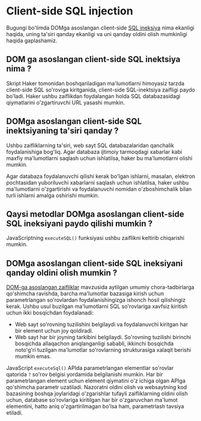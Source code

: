 # Client-side SQL injection

Bugungi bo'limda DOMga asoslangan client-side [SQL ineksiya](../../sql-ineksiya/README.md) nima ekanligi haqida, uning ta'siri qanday ekanligi va uni qanday oldini olish mumkinligi haqida gaplashamiz.

## DOM ga asoslangan client-side SQL inektsiya nima ? <a href="#dom-ga-asoslangan-client-side-sql-inektsiya-nima" id="dom-ga-asoslangan-client-side-sql-inektsiya-nima"></a>

Skript Haker tomonidan boshqariladigan ma'lumotlarni himoyasiz tarzda client-side SQL so'roviga kiritganida, client-side SQL-inektsiya zaifligi paydo bo'ladi. Haker ushbu zaiflikdan foydalangan holda SQL databazasidagi qiymatlarini o'zgartiruvchi URL yasashi mumkin.

## DOMga asoslangan client-side SQL inektsiyaning ta'siri qanday ? <a href="#dom-ga-asoslangan-client-side-sql-inektsiya-tasiri-qanday" id="dom-ga-asoslangan-client-side-sql-inektsiya-tasiri-qanday"></a>

Ushbu zaifliklarning ta'siri, web sayt SQL databazalaridan qanchalik foydalanishiga bog'liq. Agar databaza ijtimoiy tarmoqdagi xabarlar kabi maxfiy ma'lumotlarni saqlash uchun ishlatilsa, haker bu ma'lumotlarni olishi mumkin.

Agar databaza foydalanuvchi qilishi kerak bo'lgan ishlarni, masalan, elektron pochtasidan yuboriluvchi xabarlarni saqlash uchun ishlatilsa, haker ushbu ma'lumotlarni o'zgartirishi va foydalanuvchi nomidan o'zboshimchalik bilan turli ishlarni amalga oshirishi mumkin.

## Qaysi metodlar DOMga asoslangan client-side SQL ineksiyani paydo qilishi mumkin ? <a href="#qaysi-sink-lar-dom-ga-asoslangan-client-side-sql-inektsiyani-hosil-qilishi-mumkin" id="qaysi-sink-lar-dom-ga-asoslangan-client-side-sql-inektsiyani-hosil-qilishi-mumkin"></a>

JavaScriptning `executeSQL()` funksiyasi ushbu zaiflikni keltirib chiqarishi mumkin.

## DOMga asoslangan client-side SQL ineksiyani qanday oldini olish mumkin ? <a href="#qanday-qilib-dom-ga-asoslangan-client-side-sql-inektsiyani-oldini-olish-mumkin" id="qanday-qilib-dom-ga-asoslangan-client-side-sql-inektsiyani-oldini-olish-mumkin"></a>

[DOM-ga asoslangan zaifliklar](../../dom-based/dom-ga-asoslangan-zaifliklar/) mavzusida aytilgan umumiy chora-tadbirlarga qo'shimcha ravishda, barcha ma'lumotlar bazasiga kirish uchun parametrlangan so'rovlardan foydalanishingizga ishonch hosil qilishingiz kerak. Ushbu usul buzilgan ma'lumotlarni SQL so'rovlariga xavfsiz kiritish uchun ikki bosqichdan foydalanadi:

* Web sayt so'rovning tuzilishini belgilaydi va foydalanuvchi kiritgan har bir element uchun joy qoldiradi.
* Web sayt har bir joyning tarkibini belgilaydi. So'rovning tuzilishi birinchi bosqichda allaqachon aniqlanganligi sababli, ikkinchi bosqichda noto'g'ri tuzilgan ma'lumotlar so'rovlarning strukturasiga xalaqit berishi mumkin emas.

JavaScript `executeSql()` APIda parametrlangan elementlar so'rovlar qatorida `?` so'rov belgisi yordamida belgilanishi mumkin. Har bir parametrlangan element uchun element qiymatini o'z ichiga olgan APIga qo'shimcha parametr uzatiladi. Nazoratni oldini olish va websaytning kod bazasining boshqa joylaridagi o'zgarishlar tufayli zaifliklarning oldini olish uchun, database so'rovlariga kiritilgan har bir o'zgaruvchan ma'lumot elementini, hatto aniq o'zgartirilmagan bo'lsa ham, parametrlash tavsiya etiladi.
